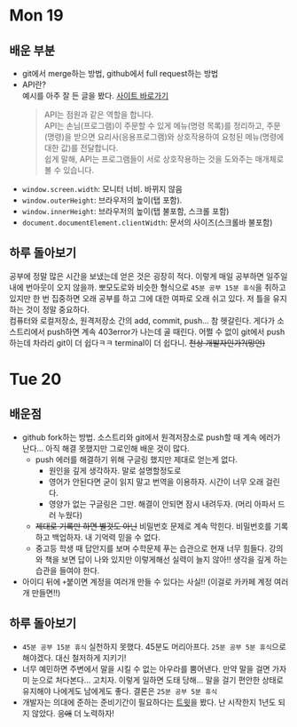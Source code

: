 # Mon 19

## 배운 부분

- git에서 merge하는 방법, github에서 full request하는 방법
- API란? <br/>
  예시를 아주 잘 든 글을 봤다. [사이트 바로가기](http://blog.wishket.com/api%EB%9E%80-%EC%89%BD%EA%B2%8C-%EC%84%A4%EB%AA%85-%EA%B7%B8%EB%A6%B0%ED%81%B4%EB%9D%BC%EC%9D%B4%EC%96%B8%ED%8A%B8/)
  > API는 점원과 같은 역할을 합니다.<br/>
  > API는 손님(프로그램)이 주문할 수 있게 메뉴(명령 목록)를 정리하고, 주문(명령)을 받으면 요리사(응용프로그램)와 상호작용하여 요청된 메뉴(명령에 대한 값)를 전달합니다.<br/>
  > 쉽게 말해, API는 프로그램들이 서로 상호작용하는 것을 도와주는 매개체로 볼 수 있습니다.

* `window.screen.width`: 모니터 너비. 바뀌지 않음
* `window.outerHeight`: 브라우저의 높이(탭 포함).
* `window.innerHeight`: 브라우저의 높이(탭 불포함, 스크롤 포함)
* `document.documentElement.clientWidth`: 문서의 사이즈(스크롤바 불포함)

## 하루 돌아보기

공부에 정말 많은 시간을 보냈는데 얻은 것은 굉장히 적다. 이렇게 매일 공부하면 일주일 내에 번아웃이 오지 않을까. 뽀모도로와 비슷한 형식으로 `45분 공부 15분 휴식`을 취하고 있지만 한 번 집중하면 오래 공부를 하고 그에 대한 여파로 오래 쉬고 있다. 저 틀을 유지하는 것이 정말 중요하다.
<br/>
컴퓨터와 로컬저장소, 원격저장소 간의 add, commit, push... 참 헷갈린다. 게다가 소스트리에서 push하면 계속 403error가 나는데 골 때린다. 어쩔 수 없이 git에서 push하는데 차라리 git이 더 쉽다ㅋㅋ terminal이 더 쉽다니. ~~천상 개발자인가?(망언)~~

# Tue 20

## 배운점

- github fork하는 방법. 소스트리와 git에서 원격저장소로 push할 때 계속 에러가 난다... 아직 해결 못했지만 그로인해 배운 것이 많다.
  - push 에러를 해결하기 위해 구글링 했지만 제대로 얻는게 없다.
    - 원인을 깊게 생각하자. 말로 설명할정도로
    - 영어가 안된다면 굳이 읽지 말고 번역을 이용하자. 시간이 너무 오래 걸린다.
    - 영양가 없는 구글링은 그만. 해결이 안되면 잠시 내려두자. (머리 아파서 드러 누웠다)
  - ~~제대로 기록만 하면 별것도 아닌~~ 비밀번호 문제로 계속 막힌다. 비밀번호를 기록하고 백업하자. 내 기억력 믿을 수 없다.
  - 중고등 학생 때 답안지를 보며 수학문제 푸는 습관으로 현재 너무 힘들다. 강의와 책을 보면 답이 나와 있지만 이렇게해선 실력이 늘지 않아!! 생각을 깊게 하는 습관을 들여야 한다.
- 아이디 뒤에 `+`붙이면 계정을 여러개 만들 수 있다는 사실!! (이걸로 카카페 계정 여러개 만들면!!)

## 하루 돌아보기

* `45분 공부 15분 휴식` 실천하지 못했다. 45분도 머리아프다. `25분 공부 5분 휴식`으로 해야겠다. 대신 철저하게 지키기!
* 너무 예민하면 주변에서 말을 시킬 수 없는 아우라를 뿜어낸다. 만약 말을 걸면 가자미 눈으로 처다본다... 고치자. 이렇게 일하면 도태 당해... 말을 걸기 편안한 상태로 유지해야 나에게도 남에게도 좋다. 결론은 `25분 공부 5분 휴식`
* 개발자는 의대에 준하는 준비기간이 필요하다는 [트윗](https://twitter.com/golbin/status/1384454871856803843?s=21)을 봤다. 난 시작한지 1년도 되지 않았다. ~~응애~~ 더 노력하자!
